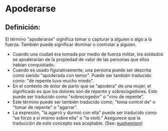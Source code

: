 # Apoderarse

## Definición: 

El término "apoderarse" significa tomar o capturar a alguien o algo a la fuerza. También puede significar dominar o controlar a alguien.

* Cuando una ciudad era tomada por medio de fuerza militar, los soldados se apoderarían de la propiedad de valor de las personas que ellos habían conquistado.
* Cuando es usado figurativamente, una persona puede ser descrita como siendo "apoderada con temor". Puede ser también traducido como: "de repente tuvo mucho miedo".
* En el contexto de dolor de parto que se "apodera" de una mujer, el significado es que los dolores son de repente y sobrecogedores. Esto puede ser traducido como "sobrecogedor" o "vino de repente".
* Este término puede ser también traducido como, "toma control de" o "tomar de repente" o "agarrar".
* La expresión, "la agarró y durmió con ella" puede ser traducido como "se forzó a sí mismo sobre ella" o "la violó." Asegurece que la traducción de este concepto sea aceptable. (See: [euphemism](rc://es-419/ta/man/translate/figs-euphemism))


